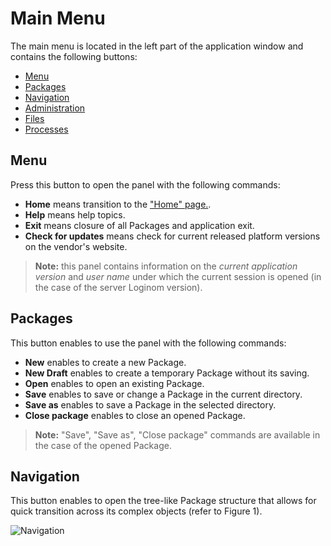 # Main Menu

The main menu is located in the left part of the application window and contains the following buttons:

* [Menu](#menyu)
* [Packages](#pakety)
* [Navigation](#navigatsiya)
* [Administration](../admin/README.md)
* [Files](../location_user_files.md)
* [Processes](./processes-panel.md)

## Menu

Press this button to open the panel with the following commands:

* **Home** means transition to the ["Home" page.](./home-page.md).
* **Help** means help topics.
* **Exit** means closure of all Packages and application exit.
* **Check for updates** means check for current released platform versions on the vendor's website.

> **Note:** this panel contains information on the *current application version* and
> *user name* under which the current session is opened (in the case of the server Loginom version).

## Packages

This button enables to use the panel with the following commands:

* **New** enables to create a new Package.
* **New Draft** enables to create a temporary Package without its saving.
* **Open** enables to open an existing Package.
* **Save** enables to save or change a Package in the current directory.
* **Save as** enables to save a Package in the selected directory.
* **Close package** enables to close an opened Package.

> **Note:** "Save", "Save as", "Close package" commands are available in the case of the opened Package.

## Navigation

This button enables to open the tree-like Package structure that allows for quick transition across its complex objects (refer to Figure 1).

![Navigation](./navigation.png)

